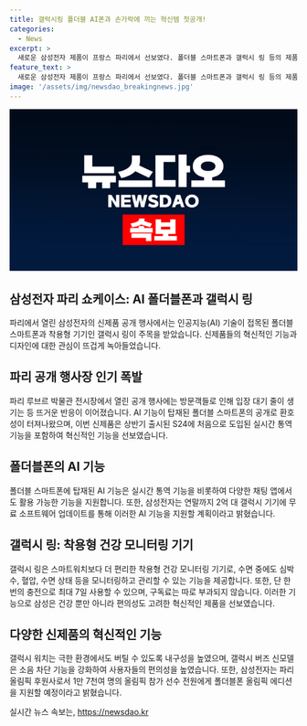 ```yaml
---
title: 갤럭시링 폴더블 AI폰과 손가락에 끼는 혁신템 첫공개!
categories:
  - News
excerpt: >
  새로운 삼성전자 제품이 프랑스 파리에서 선보였다. 폴더블 스마트폰과 갤럭시 링 등의 제품이 공개되었는데, 폴더블폰은 AI 기능과 실시간 통역 기능이 도입되어 사용자들의 관심을 끌었다. 갤럭시 링은 편리한 착용과 건강 모니터링 기능으로 주목을 받았으며, 갤럭시 워치와 갤럭시 버즈도 업그레이드된 기능을 선보였다. 뿐만 아니라, 삼성전자는 파리올림픽 후원으로 모든 올림픽 선수에게 폴더블폰을 제공할 계획이다. 여기에 AI 기술 개발과 국제 협력으로 안전하고 포용적인 기술을 제공할 방침을 밝혔다.
feature_text: >
  새로운 삼성전자 제품이 프랑스 파리에서 선보였다. 폴더블 스마트폰과 갤럭시 링 등의 제품이 공개되었는데, 폴더블폰은 AI 기능과 실시간 통역 기능이 도입되어 사용자들의 관심을 끌었다. 갤럭시 링은 편리한 착용과 건강 모니터링 기능으로 주목을 받았으며, 갤럭시 워치와 갤럭시 버즈도 업그레이드된 기능을 선보였다. 뿐만 아니라, 삼성전자는 파리올림픽 후원으로 모든 올림픽 선수에게 폴더블폰을 제공할 계획이다. 여기에 AI 기술 개발과 국제 협력으로 안전하고 포용적인 기술을 제공할 방침을 밝혔다.
image: '/assets/img/newsdao_breakingnews.jpg'
---
```


<p><img src="/assets/img/newsdao_breakingnews.jpg" alt="cryptoinkorea 속보" /></p>

<h2 data-ke-size="size26">삼성전자 파리 쇼케이스: AI 폴더블폰과 갤럭시 링</h2>

<p data-ke-size="size16">파리에서 열린 삼성전자의 신제품 공개 행사에서는 인공지능(AI) 기술이 접목된 폴더블 스마트폰과 착용형 기기인 갤럭시 링이 주목을 받았습니다. 신제품들의 혁신적인 기능과 디자인에 대한 관심이 뜨겁게 녹아들었습니다.</p>

<h2 data-ke-size="size23">파리 공개 행사장 인기 폭발</h2>

<p data-ke-size="size16">파리 루브르 박물관 전시장에서 열린 공개 행사에는 방문객들로 인해 입장 대기 줄이 생기는 등 뜨거운 반응이 이어졌습니다. AI 기능이 탑재된 폴더블 스마트폰의 공개로 환호성이 터져나왔으며, 이번 신제품은 상반기 출시된 S24에 처음으로 도입된 실시간 통역 기능을 포함하여 혁신적인 기능을 선보였습니다.</p>

<h2 data-ke-size="size23">폴더블폰의 AI 기능</h2>

<p data-ke-size="size16">폴더블 스마트폰에 탑재된 AI 기능은 실시간 통역 기능을 비롯하여 다양한 채팅 앱에서도 활용 가능한 기능을 지원합니다. 또한, 삼성전자는 연말까지 2억 대 갤럭시 기기에 무료 소프트웨어 업데이트를 통해 이러한 AI 기능을 지원할 계획이라고 밝혔습니다.</p>

<h2 data-ke-size="size23">갤럭시 링: 착용형 건강 모니터링 기기</h2>

<p data-ke-size="size16">갤럭시 링은 스마트워치보다 더 편리한 착용형 건강 모니터링 기기로, 수면 중에도 심박수, 혈압, 수면 상태 등을 모니터링하고 관리할 수 있는 기능을 제공합니다. 또한, 단 한 번의 충전으로 최대 7일 사용할 수 있으며, 구독료는 따로 부과되지 않습니다. 이러한 기능으로 삼성은 건강 뿐만 아니라 편의성도 고려한 혁신적인 제품을 선보였습니다.</p>

<h2 data-ke-size="size23">다양한 신제품의 혁신적인 기능</h2>

<p data-ke-size="size16">갤럭시 워치는 극한 환경에서도 버틸 수 있도록 내구성을 높였으며, 갤럭시 버즈 신모델은 소음 차단 기능을 강화하여 사용자들의 편의성을 높였습니다. 또한, 삼성전자는 파리올림픽 후원사로서 1만 7천여 명의 올림픽 참가 선수 전원에게 폴더블폰 올림픽 에디션을 지원할 예정이라고 밝혔습니다.</p>
실시간 뉴스 속보는, <a href="https://newsdao.kr" rel="dofollow">https://newsdao.kr</a>


